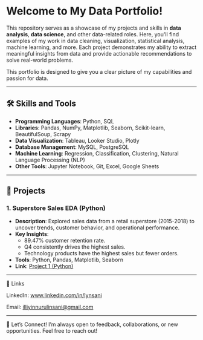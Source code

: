 # Welcome to My **Data Portfolio**!  

This repository serves as a showcase of my projects and skills in **data analysis**, **data science**, and other data-related roles. Here, you'll find examples of my work in data cleaning, visualization, statistical analysis, machine learning, and more. Each project demonstrates my ability to extract meaningful insights from data and provide actionable recommendations to solve real-world problems.  

This portfolio is designed to give you a clear picture of my capabilities and passion for data.  

---

## 🛠️ Skills and Tools  
- **Programming Languages**: Python, SQL  
- **Libraries**: Pandas, NumPy, Matplotlib, Seaborn, Scikit-learn, BeautifulSoup, Scrapy  
- **Data Visualization**: Tableau, Looker Studio, Plotly  
- **Database Management**: MySQL, PostgreSQL  
- **Machine Learning**: Regression, Classification, Clustering, Natural Language Processing (NLP)  
- **Other Tools**: Jupyter Notebook, Git, Excel, Google Sheets  

---

## 📂 Projects  

### 1. **Superstore Sales EDA (Python)**  
- **Description**: Explored sales data from a retail superstore (2015-2018) to uncover trends, customer behavior, and operational performance.  
- **Key Insights**:  
  - 89.47% customer retention rate.  
  - Q4 consistently drives the highest sales.  
  - Technology products have the highest sales but fewer orders.  
- **Tools**: Python, Pandas, Matplotlib, Seaborn  
- **Link**: [Project 1 (Python)](https://github.com/lynsani/data-analyst-portfolio/tree/2d54a032d280aac9f14f7a0a7b2426ec8b7e6bc4/Project%201%20(Python))

---

🔗 Links

LinkedIn: www.linkedin.com/in/lynsani

Email: illiyinnurulinsani@gmail.com

--- 
🙌 Let’s Connect!
I’m always open to feedback, collaborations, or new opportunities. Feel free to reach out!


